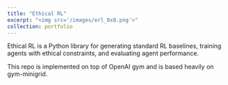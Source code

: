 ```yaml
---
title: "Ethical RL"
excerpt: "<img src='/images/erl_8x8.png'>"
collection: portfolio
---
```


Ethical RL is a Python library for generating standard RL baselines, training agents with ethical constraints, and evaluating agent performance.

This repo is implemented on top of OpenAI gym and is based heavily on gym-minigrid.
